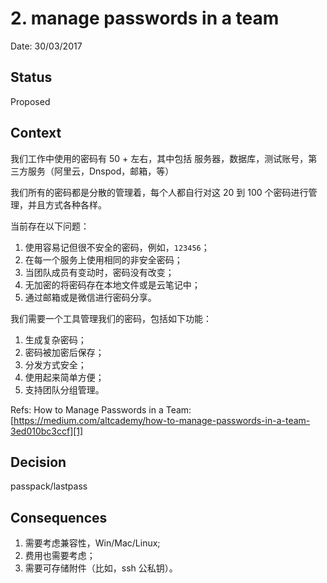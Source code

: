 # 2. manage passwords in a team

Date: 30/03/2017

## Status

Proposed

## Context

我们工作中使用的密码有 50 + 左右，其中包括
服务器，数据库，测试账号，第三方服务（阿里云，Dnspod，邮箱，等）

我们所有的密码都是分散的管理着，每个人都自行对这 20 到 100 个密码进行管理，并且方式各种各样。

当前存在以下问题：
1. 使用容易记但很不安全的密码，例如，`123456`；
2. 在每一个服务上使用相同的非安全密码；
3. 当团队成员有变动时，密码没有改变；
4. 无加密的将密码存在本地文件或是云笔记中；
5. 通过邮箱或是微信进行密码分享。

我们需要一个工具管理我们的密码，包括如下功能：
1. 生成复杂密码；
2. 密码被加密后保存；
3. 分发方式安全；
4. 使用起来简单方便；
5. 支持团队分组管理。

Refs:
How to Manage Passwords in a Team: [https://medium.com/altcademy/how-to-manage-passwords-in-a-team-3ed010bc3ccf][1]

## Decision

passpack/lastpass

## Consequences

1. 需要考虑兼容性，Win/Mac/Linux;
2. 费用也需要考虑；
3. 需要可存储附件（比如，ssh 公私钥）。

[1]:	https://medium.com/altcademy/how-to-manage-passwords-in-a-team-3ed010bc3ccf